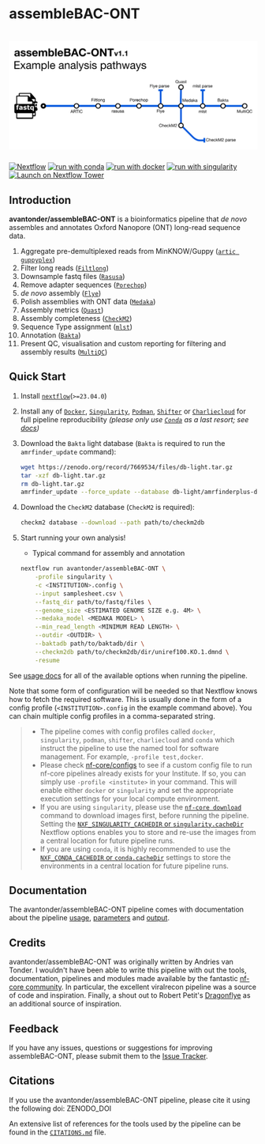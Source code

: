 # assembleBAC-ONT

# ![avantonder/assembleBAC-ONT](docs/images/assembleBAC-ONT_metromap.png)

[![Nextflow](https://img.shields.io/badge/nextflow%20DSL2-%E2%89%A523.04.0-23aa62.svg)](https://www.nextflow.io/)
[![run with conda](http://img.shields.io/badge/run%20with-conda-3EB049?labelColor=000000&logo=anaconda)](https://docs.conda.io/en/latest/)
[![run with docker](https://img.shields.io/badge/run%20with-docker-0db7ed?labelColor=000000&logo=docker)](https://www.docker.com/)
[![run with singularity](https://img.shields.io/badge/run%20with-singularity-1d355c.svg?labelColor=000000)](https://sylabs.io/docs/)
[![Launch on Nextflow Tower](https://img.shields.io/badge/Launch%20%F0%9F%9A%80-Nextflow%20Tower-%234256e7)](https://tower.nf/launch?pipeline=https://github.com/nf-core/assemblebacont)

## Introduction

**avantonder/assembleBAC-ONT** is a bioinformatics pipeline that *de novo* assembles and annotates Oxford Nanopore (ONT) long-read sequence data.

1. Aggregate pre-demultiplexed reads from MinKNOW/Guppy ([`artic guppyplex`](https://artic.readthedocs.io/en/latest/commands/))
2. Filter long reads ([`Filtlong`](https://github.com/rrwick/Filtlong))
3. Downsample fastq files ([`Rasusa`](https://github.com/mbhall88/rasusa))
4. Remove adapter sequences ([`Porechop`](https://github.com/rrwick/Porechop))
5. *de novo* assembly ([`Flye`](https://github.com/fenderglass/Flye))
6. Polish assemblies with ONT data ([`Medaka`](https://nanoporetech.github.io/medaka/index.html))
7. Assembly metrics ([`Quast`](https://quast.sourceforge.net/))
8. Assembly completeness ([`CheckM2`](https://github.com/chklovski/CheckM2))
9. Sequence Type assignment ([`mlst`](https://github.com/tseemann/mlst))
10. Annotation ([`Bakta`](https://github.com/oschwengers/bakta))
11. Present QC, visualisation and custom reporting for filtering and assembly results ([`MultiQC`](http://multiqc.info/))

## Quick Start

1. Install [`nextflow`](https://nf-co.re/usage/installation)(`>=23.04.0`)

2. Install any of [`Docker`](https://docs.docker.com/engine/installation/), [`Singularity`](https://www.sylabs.io/guides/3.0/user-guide/), [`Podman`](https://podman.io/), [`Shifter`](https://nersc.gitlab.io/development/shifter/how-to-use/) or [`Charliecloud`](https://hpc.github.io/charliecloud/) for full pipeline reproducibility _(please only use [`Conda`](https://conda.io/miniconda.html) as a last resort; see [docs](https://nf-co.re/usage/configuration#basic-configuration-profiles))_

3. Download the `Bakta` light database (`Bakta` is required to run the `amrfinder_update` command):

    ```bash
    wget https://zenodo.org/record/7669534/files/db-light.tar.gz
    tar -xzf db-light.tar.gz
    rm db-light.tar.gz
    amrfinder_update --force_update --database db-light/amrfinderplus-db/
    ```

4. Download the `CheckM2` database (`CheckM2` is required):

    ```bash
    checkm2 database --download --path path/to/checkm2db
    ```

5. Start running your own analysis!
    - Typical command for assembly and annotation

    ```bash
    nextflow run avantonder/assembleBAC-ONT \
        -profile singularity \
        -c <INSTITUTION>.config \
        --input samplesheet.csv \
        --fastq_dir path/to/fastq/files \
        --genome_size <ESTIMATED GENOME SIZE e.g. 4M> \
        --medaka_model <MEDAKA MODEL> \
        --min_read_length <MINIMUM READ LENGTH> \
        --outdir <OUTDIR> \
        --baktadb path/to/baktadb/dir \
        --checkm2db path/to/checkm2db/dir/uniref100.KO.1.dmnd \
        -resume
    ```

See [usage docs](docs/usage.md) for all of the available options when running the pipeline.

 Note that some form of configuration will be needed so that Nextflow knows how to fetch the required software. This is usually done in the form of a config profile (`<INSTITUTION>.config` in the example command above). You can chain multiple config profiles in a comma-separated string.

   > - The pipeline comes with config profiles called `docker`, `singularity`, `podman`, `shifter`, `charliecloud` and `conda` which instruct the pipeline to use the named tool for software management. For example, `-profile test,docker`.
   > - Please check [nf-core/configs](https://github.com/nf-core/configs#documentation) to see if a custom config file to run nf-core pipelines already exists for your Institute. If so, you can simply use `-profile <institute>` in your command. This will enable either `docker` or `singularity` and set the appropriate execution settings for your local compute environment.
   > - If you are using `singularity`, please use the [`nf-core download`](https://nf-co.re/tools/#downloading-pipelines-for-offline-use) command to download images first, before running the pipeline. Setting the [`NXF_SINGULARITY_CACHEDIR` or `singularity.cacheDir`](https://www.nextflow.io/docs/latest/singularity.html?#singularity-docker-hub) Nextflow options enables you to store and re-use the images from a central location for future pipeline runs.
   > - If you are using `conda`, it is highly recommended to use the [`NXF_CONDA_CACHEDIR` or `conda.cacheDir`](https://www.nextflow.io/docs/latest/conda.html) settings to store the environments in a central location for future pipeline runs.

## Documentation

The avantonder/assembleBAC-ONT pipeline comes with documentation about the pipeline [usage](docs/usage.md), [parameters](docs/parameters.md) and [output](docs/output.md).

## Credits

avantonder/assembleBAC-ONT was originally written by Andries van Tonder.  I wouldn't have been able to write this pipeline with out the tools, documentation, pipelines and modules made available by the fantastic [nf-core community](https://nf-co.re/). In particular, the excellent viralrecon pipeline was a source of code and inspiration. Finally, a shout out to Robert Petit's [Dragonflye](https://github.com/rpetit3/dragonflye) as an additional source of inspiration.

## Feedback

If you have any issues, questions or suggestions for improving assembleBAC-ONT, please submit them to the [Issue Tracker](https://github.com/avantonder/assembleBAC-ONT/issues).

## Citations

If you use the avantonder/assembleBAC-ONT pipeline, please cite it using the following doi: ZENODO_DOI

An extensive list of references for the tools used by the pipeline can be found in the [`CITATIONS.md`](CITATIONS.md) file.
